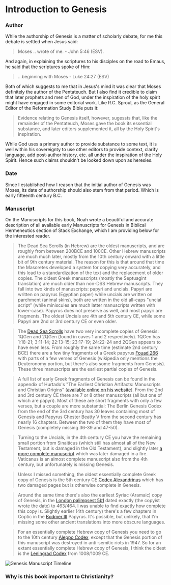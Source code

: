 # Introduction to Genesis

### Author

While the authorship of Genesis is a matter of scholarly debate, for me this debate is settled when Jesus said:

> Moses .. wrote of me. -
>  John 5:46 (ESV).

And again, in explaining the scriptures to his disciples on the road to Emaus, he said that the scriptures spoke of Him:

> ...beginning with Moses -
 Luke 24:27 (ESV)

 Both of which suggests to me that in Jesus's mind it was clear that Moses definitely the author of the Pentateuch. But I also find it credible to claim that later prophets and men of God, under the inspiration of the holy spirit might have engaged in some editorial work. Like R.C. Sproul, as the General Editor of the Reformation Study Bible puts it:

 > Evidence relating to Genesis itself, however, sugessts that, like the remainder of the Pentateuch, Moses gave the book its essential substance, and later editors supplemented it, all by the Holy Spirit's inspiration.

While God uses a primary author to provide substance to some text, it is well within his sovereignty to use other editors to provide context, clarify language, add post-author history, etc. all under the inspiration of the Holy Spirit. Hence such claims shouldn't be looked down upon as heresies.

### Date

Since I established how I reason that the initial author of Genesis was Moses, its date of authorship should also stem from that period. Which is early fifteenth century B.C.

### Manuscript

On the Manuscripts for this book, Noah wrote a beautiful and accurate description of all available early Manuscripts for Genesis in Biblical Hermeneutics section of Stack Exchange, which I am providing below for the interested reader.

> The Dead Sea Scrolls (in Hebrew) are the oldest manuscripts, and are roughly from between 200BCE and 100CE. Other Hebrew manuscripts are much much later, mostly from the 10th century onward with a little bit of 9th century material. The reason for this is that around that time the Masoretes developed a system for copying very accurately, and this lead to a standardization of the text and the replacement of older copies. The oldest Greek manuscripts (mostly the Septuagint translation) are much older than non-DSS Hebrew manuscripts. They fall into two kinds of manuscripts: papyri and uncials. Papyri are written on papyrus (Egyptian paper) while uncials are written on parchment (animal skins), both are written in the old all-caps "uncial script" (while miniscules are much latter manuscripts written with lower-case). Papyrus does not preserve as well, and most papyri are fragments. The oldest Uncials are 4th and 5th century CE, while some Papyri are 2nd or 3rd century CE or even older.

> The [Dead Sea Scrolls](https://en.wikipedia.org/wiki/List_of_the_Dead_Sea_Scrolls) have two very incomplete copies of Genesis: 1QGen and 2QGen (found in caves 1 and 2 respectively). 1QGen has 1:18-21; 3:11-14; 22:13-15; 23:17-19; 24:22-24 and 2QGen appears to have even less. From roughly the same time (estimate 2nd century BCE) there are a few tiny fragments of a Greek papyrus [Fouad 266](https://en.wikipedia.org/wiki/Papyrus_Fouad_266) with parts of a few verses of Genesis (wikipedia only mentions the Deuteronomy portion, but there's also some fragments from Genesis). These three manuscripts are the earliest partial copies of Genesis.

> A full list of early Greek fragments of Genesis can be found in the appendix of Hurtado's "The Earliest Christian Artifacts: Manuscripts and Christian Origins" ([available online on his website](https://larryhurtado.files.wordpress.com/2010/07/christian-lit-texts-2nd3rd-cents1.pdf)). From the 2nd and 3rd century CE there are 7 or 8 other manuscripts (all but one of which are papyri). Most of these are short fragments with only a few verses, but a couple are more substantial: The Berlin Genesis Codex from the end of the 3rd century has 30 leaves containing most of Genesis and Papyrus Chester Beatty V from the second century has nearly 16 chapters. Between the two of them they have most of Genesis (completely missing 36-39 and 47-50).

> Turning to the Uncials, in the 4th century CE you have the remaining small portion from Sinaiticus (which still has almost all of the New Testament, but is damaged in the Old Testament), and slightly later [a more complete manuscript](https://en.wikipedia.org/wiki/Cotton_Genesis) which was later damaged in a fire. Vaticanus is an almost complete manuscript also from the 4th century, but unfortunately is missing Genesis.

> Unless I missed something, the oldest essentially complete Greek copy of Genesis is the 5th century CE [Codex Alexandrinus](https://en.wikipedia.org/wiki/Codex_Alexandrinus) which has two damaged pages but is otherwise complete in Genesis.

> Around the same time there's also the earliest Syriac (Aramaic) copy of Genesis, in the [London palimpsest 5b1](http://www.academia.edu/5463391/The_Syriac_Versions_of_the_Old_Testament) dated exactly (the copyist wrote the date) to 463/464. I was unable to find exactly how complete this copy is. Slightly earlier (4th century) there's a few chapters in Coptic in the [Bodmer III](https://en.wikipedia.org/wiki/Papyrus_Bodmer_III) Papyrus. It's possible, but unlikely, that I'm missing some other ancient translations into more obscure languages.

> For an essentially complete Hebrew copy of Genesis you need to go to the 10th century [Aleppo Codex](https://en.wikipedia.org/wiki/Aleppo_Codex), except that the Genesis portion of this manuscript was destroyed in anti-semitic riots in 1947. So for an extant essentially complete Hebrew copy of Genesis, I think the oldest is the [Leningrad Codex](https://en.wikipedia.org/wiki/Leningrad_Codex) from 1008/1009 CE.

![Genesis Manuscript Timeline](https://infograph.venngage.com/p/283182/genesis-manuscript-timeline)

### Why is this book important to Christianity?
